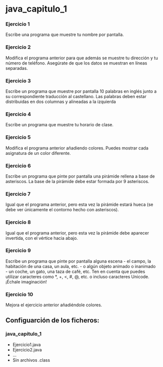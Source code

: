 # java_capitulo_1

### Ejercicio 1

Escribe una programa que muestre tu nombre por pantalla.

### Ejercicio 2

Modifica el programa anterior para que además se muestre tu dirección y tu número de teléfono. Asegúrate de que los datos se muestran en líneas
separadas.

### Ejercicio 3

Escribe un programa que muestre por pantalla 10 palabras en inglés junto a su correspondiente traducción al castellano. Las palabras deben estar distribuidas
en dos columnas y alineadas a la izquierda

### Ejercicio 4

Escribe un programa que muestre tu horario de clase.

### Ejercicio 5

Modifica el programa anterior añadiendo colores. Puedes mostrar cada asignatura de un color diferente.

### Ejercicio 6

Escribe un programa que pinte por pantalla una pirámide rellena a base de asteriscos. La base de la pirámide debe estar formada por 9 asteriscos.

### Ejercicio 7

Igual que el programa anterior, pero esta vez la pirámide estará hueca (se debe ver únicamente el contorno hecho con asteriscos).

### Ejercicio 8

Igual que el programa anterior, pero esta vez la pirámide debe aparecer invertida, con el vértice hacia abajo.

### Ejercicio 9

Escribe un programa que pinte por pantalla alguna escena - el campo, la habitación de una casa, un aula, etc. - o algún objeto animado o inanimado - un coche, un gato, una taza de café, etc. Ten en cuenta que puedes utilizar    caracteres como \*, +, <, #, @, etc. o incluso caracteres Unicode. ¡Échale     imaginación!

### Ejercicio 10

Mejora el ejercicio anterior añadiéndole colores.

## Configuarción de los ficheros:

### java_capitulo_1
- Ejercicio1.java
- Ejercicio2.java
- ...
- Sin archivos .class